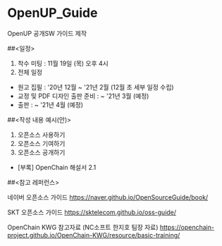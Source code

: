 # OpenUP_Guide
OpenUP 공개SW 가이드 제작

##<일정>
1. 착수 미팅 : 11월 19일 (목) 오후 4시
2. 전체 일정 
  - 원고 집필 : '20년 12월 ~ '21년 2월 (12월 초 세부 일정 수립)
  - 교정 및 PDF 디자인 출판 준비 : ~ '21년 3월 (예정)
  - 출판 : ~ '21년 4월 (예정)
  
##<작성 내용 예시(안)>
1. 오픈소스 사용하기
2. 오픈소스 기여하기
3. 오픈소스 공개하기
  * [부록] OpenChain 해설서 2.1
  
##<참고 레퍼런스>

네이버 오픈소스 가이드
https://naver.github.io/OpenSourceGuide/book/  

SKT 오픈소스 가이드
https://sktelecom.github.io/oss-guide/

OpenChain KWG  참고자료 (NC소프트 한지호 팀장 자료) 
https://openchain-project.github.io/OpenChain-KWG/resource/basic-training/
